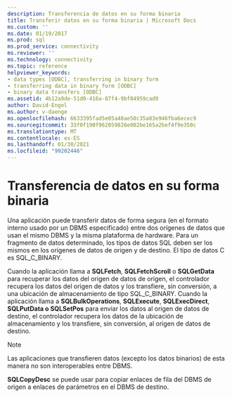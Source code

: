 ```yaml
---
description: Transferencia de datos en su forma binaria
title: Transferir datos en su forma binaria | Microsoft Docs
ms.custom: ''
ms.date: 01/19/2017
ms.prod: sql
ms.prod_service: connectivity
ms.reviewer: ''
ms.technology: connectivity
ms.topic: reference
helpviewer_keywords:
- data types [ODBC], transferring in binary form
- transferring data in binary form [ODBC]
- binary data transfers [ODBC]
ms.assetid: 4b12a9de-51d0-416a-87f4-9bf84959cad9
author: David-Engel
ms.author: v-daenge
ms.openlocfilehash: 6633395fad5e05a48ae50c35a03e946fba6ecec9
ms.sourcegitcommit: 33f0f190f962059826e002be165a2bef4f9e350c
ms.translationtype: MT
ms.contentlocale: es-ES
ms.lasthandoff: 01/30/2021
ms.locfileid: "99202446"
---
```

# <a name="transferring-data-in-its-binary-form"></a>Transferencia de datos en su forma binaria
Una aplicación puede transferir datos de forma segura (en el formato interno usado por un DBMS especificado) entre dos orígenes de datos que usan el mismo DBMS y la misma plataforma de hardware. Para un fragmento de datos determinado, los tipos de datos SQL deben ser los mismos en los orígenes de datos de origen y de destino. El tipo de datos C es SQL_C_BINARY.  
  
 Cuando la aplicación llama a **SQLFetch**, **SQLFetchScroll** o **SQLGetData** para recuperar los datos del origen de datos de origen, el controlador recupera los datos del origen de datos y los transfiere, sin conversión, a una ubicación de almacenamiento de tipo SQL_C_BINARY. Cuando la aplicación llama a **SQLBulkOperations**, **SQLExecute**, **SQLExecDirect**, **SQLPutData o SQLSetPos** para enviar los datos al origen de datos de destino, el controlador recupera los datos de la ubicación de almacenamiento y los transfiere, sin conversión, al origen de datos de destino.  
  
> [!NOTE]  
>  Las aplicaciones que transfieren datos (excepto los datos binarios) de esta manera no son interoperables entre DBMS.  
  
 **SQLCopyDesc** se puede usar para copiar enlaces de fila del DBMS de origen a enlaces de parámetros en el DBMS de destino.

